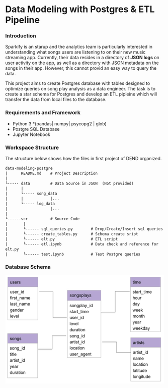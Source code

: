 
# Data Modeling with Postgres & ETL Pipeline

### Introduction 
Sparkify is an starup and the analytics team is particularly interested in understanding what songs users are listening to on their new music streaming app. Currently, their data resides in a directory of **JSON logs** on user activity on the app, as well as a directory with JSON metadata on the songs in their app. However, this cannot provid an easy way to query the data.

This project aims to create Postgres database with tables designed to optimize queries on song play analysis as a data engineer. The task is to create a star schema for Postgres and develop an ETL pipleine which will transfer the data from local files to the database.

### Requirements and Framework 
- Python 3  *(pandas| numpy| psycopg2 | glob) 
- Postgre SQL Database 
-  Jupyter Notebook

### Workspace Structure 
The structure below shows how the files in first project of DEND organized. 
``` 
data-modeling-postgre 
|      README.md    # Project Description 
|
└----- data         # Data Source in JSON  (Not provided)
|	   |
|      └----- song_data   
|	   |            |...
|      └----- log_data 
|	   				|... 
|
└------scr          # Source Code 
|		|
|       └------ sql_queries.py        # Drop/Create/Insert sql queries 
|       └------ create_tables.py      # Schema create sript
|       └------ elt.py                # ETL script
|       └------ etl.ipynb             # Data check and reference for elt.py
|       └------ test.ipynb            # Test Postgre queries 
```
 
### Database Schema 
![Star Schema](DataModeling-Postgres/star_schema.jpg)

